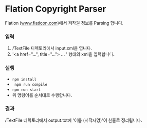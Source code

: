 # Flation Copyright Parser

Flation (www.flaticon.com)에서 저작권 정보를 Parsing 합니다.

### 입력
1. /TextFile 디렉토리에서 input.xml을 엽니다.
2. '<a href="...", title="..."> ... </a>' 형태의 xml을 입력합니다.

### 실행
- ```npm install```
- ``` npm run compile```
- ```npm run start```
- 위 명령어를 순서대로 수행합니다.

### 결과
/TextFile 데릭토리에서 output.txt에 '이름 (저작자명)'이 한줄로 정리됩니다.